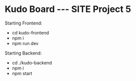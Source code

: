 # Kudo Board --- SITE Project 5

Starting Frontend:

- cd kudo-frontend
- npm i
- npm run dev

Starting Backend:

- cd ./kudo-backend
- npm i
- npm start
